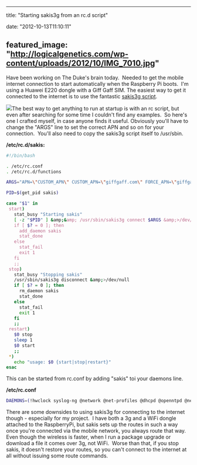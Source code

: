 
---
title: "Starting sakis3g from an rc.d script"

date: "2012-10-13T11:10:11"

featured_image: "http://logicalgenetics.com/wp-content/uploads/2012/10/IMG_7010.jpg"
---


Have been working on The Duke's brain today.  Needed to get the mobile internet connection to start automatically when the Raspberry Pi boots.  I'm using a Huawei E220 dongle with a Giff Gaff SIM. The easiest way to get it connected to the internet is to use the fantastic <a href="http://www.sakis3g.org/">sakis3g script</a>.

<a href="http://logicalgenetics.com/wp-content/uploads/2012/10/IMG_7010.jpg"><img src="http://logicalgenetics.com/wp-content/uploads/2012/10/IMG_7010-300x200.jpg"/></a>The best way to get anything to run at startup is with an rc script, but even after searching for some time I couldn't find any examples.  So here's one I crafted myself, in case anyone finds it useful. Obviously you'll have to change the "ARGS" line to set the correct APN and so on for your connection.  You'll also need to copy the sakis3g script itself to /usr/sbin.

**/etc/rc.d/sakis:**
```bash
#!/bin/bash

. /etc/rc.conf
. /etc/rc.d/functions

ARGS="APN=\"CUSTOM_APN\" CUSTOM_APN=\"giffgaff.com\" FORCE_APN=\"giffgaff.com\" APN_USER=\"giffgaff\" APN_PASS=\"password\""

PID=$(get_pid sakis)

case "$1" in
 start)
   stat_busy "Starting sakis"
   [ -z "$PID" ] &amp;&amp; /usr/sbin/sakis3g connect $ARGS &amp;>/dev/null
   if [ $? = 0 ]; then
     add_daemon sakis
     stat_done
   else
     stat_fail
     exit 1
   fi
   ;;
 stop)
   stat_busy "Stopping sakis"
   /usr/sbin/sakis3g disconnect &amp;>/dev/null
   if [ $? = 0 ]; then
     rm_daemon sakis
     stat_done
   else
     stat_fail
     exit 1
   fi
   ;;
 restart)
   $0 stop
   sleep 1
   $0 start
   ;;
 *)
   echo "usage: $0 {start|stop|restart}"
esac

```
This can be started from rc.conf by adding "sakis" toi your daemons line.

**/etc/rc.conf**
```bash
DAEMONS=(!hwclock syslog-ng @network @net-profiles @dhcpd @openntpd @netfs @crond @sshd @samba @sakis)

```
There are some downsides to using sakis3g for connecting to the internet though - especially for my project.  I have both a 3g and a WiFi dongle attached to the RaspberryPi, but sakis sets up the routes in such a way once you're connected via the mobile network, you always route that way.  Even though the wireless is faster, when I run a package upgrade or download a file it comes over 3g, not WiFi.  Worse than that, if you stop sakis, it doesn't restore your routes, so you can't connect to the internet at all without issuing some route commands.